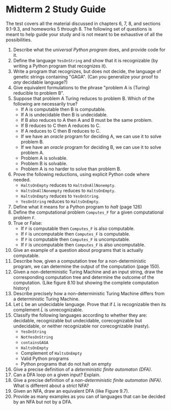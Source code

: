 # Midterm 2 Study Guide

The test covers all the material discussed in chapters 6, 7, 8, and sections 9.1-9.3, and homeworks 5 through 8. The following set of questions is meant to help guide your study and is not meant to be exhaustive of all the possibilities.

1. Describe what the *universal Python program* does, and provide code for it.
2. Define the language `YesOnString` and show that it is recognizable (by writing a Python program that recognizes it).
3. Write a program that recognizes, but does not decide, the language of genetic strings containing "GAGA". (Can you generalize your proof to *any* decidable language?)
4. Give equivalent formulations to the phrase "problem A is (Turing) reducible to problem B".
5. Suppose that problem A Turing reduces to problem B. Which of the following are necessarily true?
    - If A is computable then B is computable.
    - If A is undecidable then B is undecidable.
    - If B also reduces to A then A and B must be the same problem.
    - If B reduces to C then A reduces to C.
    - If A reduces to C then B reduces to C.
    - If we have an *oracle* program for deciding A, we can use it to solve problem B.
    - If we have an *oracle* program for deciding B, we can use it to solve problem A.
    - Problem A is solvable.
    - Problem B is solvable.
    - Problem A is no harder to solve than problem B.
6. Prove the following reductions, using explicit Python code where needed.
    - `HaltsOnEmpty` reduces to `HaltsOnAllNonempty`.
    - `HaltsOnAllNonempty` reduces to `HaltsOnEmpty`.
    - `HaltsOnEmpty` reduces to `YesOnString`.
    - `YesOnString` reduces to `HaltsOnEmpty`.
7. Define what it means for a Python program to *halt* (page 126)
8. Define the computational problem `Computes_F` for a given computational problem `F`.
9. True or False:
    - If `F` is computable then `Computes_F` is also computable.
    - If `F` is uncomputable then `Computes_F` is computable.
    - If `F` is computable then `Computes_F` is uncomputable.
    - If `F` is uncomputable then `Computes_F` is also uncomputable.
10. Give an example of a question about programs that is actually computable.
11. Describe how, given a computation tree for a non-deterministic program, we can determine the output of the computation (page 150).
12. Given a non-deterministic Turing Machine and an input string, draw the corresponding computation tree and determine the outcome of the computation. (Like figure 8.10 but showing the complete computation history)
13. Describe precisely how a non-deterministic Turing Machine differs from a deterministic Turing Machine.
14. Let $L$ be an undecidable language. Prove that if $L$ is recognizable then its complement $\bar L$ is unrecognizable.
15. Classify the following languages according to whether they are: decidable, recognizable but undecidable, corecognizable but undecidable, or neither recognizable nor corecognizable (nasty).
    - `YesOnString`
    - `NotYesOnString`
    - `containsGAGA`
    - `HaltsOnEmpty`
    - Complement of `HaltsOnEmpty`
    - Valid Python programs
    - Python programs that do not halt on empty
16. Give a precise definition of a *deterministic finite automaton (DFA)*.
17. Can a DFA loop on a given input? Explain.
18. Give a precise definition of a *non-deterministic finite automaton (NFA)*. What is different about a *strict* NFA?
19. Given an NFA, draw an equivalent DFA (like Figure 9.7).
20. Provide as many examples as you can of languages that can be decided by an NFA but not by a DFA.
